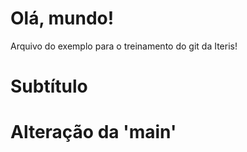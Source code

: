 # Olá, mundo!

Arquivo do exemplo para o treinamento do git da Iteris!

# Subtítulo

# Alteração da 'main'